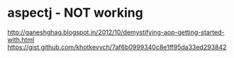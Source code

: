 # aspectj - NOT working

http://ganeshghag.blogspot.in/2012/10/demystifying-aop-getting-started-with.html
https://gist.github.com/khotkevych/7af6b0999340c8e1ff95da33ed293842
